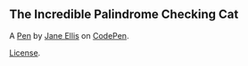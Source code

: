The Incredible Palindrome Checking Cat
--------------------------------------


A [Pen](https://codepen.io/PJ17/pen/xxexPJW) by [Jane Ellis](https://codepen.io/PJ17) on [CodePen](https://codepen.io).

[License](https://codepen.io/license/pen/xxexPJW).